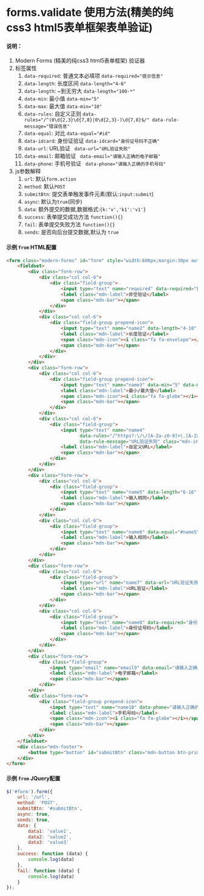 # forms.validate 使用方法(精美的纯css3 html5表单框架表单验证)

#### 说明：
1. Modern Forms (精美的纯css3 html5表单框架) 验证器
2. 标签属性
    1.  `data-required`: 普通文本必填项 `data-required="提示信息"`
    2.  `data-length`: 长度区间 `data-length="4-6"`
    3.  `data-length`: ~到无穷大 `data-length="100-*"`
    4.  `data-min`: 最小值 `data-min="5"`
    5.  `data-max`: 最大值 `data-min="10"`
    6.  `data-rules`: 自定义正则 `data-rules="/^(0\d{2,3}\d{7,8}|0\d{2,3}-)\d{7,8}$/" data-rule-message="错误信息"`
    7.  `data-equal`: 对比 `data-equal="#id"`
    8.  `data-idcard`: 身份证验证 `data-idcard="身份证号码不正确"`
    9.  `data-url`: URL验证 ` data-url="URL验证失败"`
    10. `data-email`: 邮箱验证 ` data-email="请输入正确的电子邮箱"`
    11. `data-phone`: 手机号验证 ` data-phone="请输入正确的手机号码"`
3. js参数解释
    1. `url`: 默认`form.action`
    2. `method`: 默认`POST`
    3. `submitBtn`: 提交表单触发事件元素(默认:`input:submit`)
    4. `async`: 默认为`true`(同步)
    5. `data`: 额外提交的数据,数据格式:`{k:'v','k1':'v1'}`
    6. `success`: 表单提交成功方法 `function(){}`
    7. `fail`: 表单提交失败方法 `function(){}`
    8. `sends`: 是否向后台提交数据,默认为 `true`
    
#### 示例 `from` HTML配置
```html
<form class="modern-forms" id="form" style="width:600px;margin:30px auto">
    <fieldset>
        <div class="form-row">
            <div class="col col-6">
                <div class="field-group">
                    <input type="text" name="required" data-required="提示信息" class="mdn-input" placeholder="非空验证">
                    <label class="mdn-label">非空验证</label>
                    <span class="mdn-bar"></span>
                </div>
            </div>
            <div class="col col-6">
                <div class="field-group prepend-icon">
                    <input type="text" name="name2" data-length="4-10" data-required="长度验证不能为空" class="mdn-input" placeholder="长度为：4-6个字符">
                    <label class="mdn-label">长度验证</label>
                    <span class="mdn-icon"><i class="fa fa-envelope"></i></span>
                    <span class="mdn-bar"></span>
                </div>
            </div>
        </div>
        <div class="form-row">
            <div class="col col-6">
                <div class="field-group prepend-icon">
                    <input type="text" name="name3" data-min="5" data-max="10" class="mdn-input" placeholder="最小/大值：5-10">
                    <label class="mdn-label">最小/最大值</label>
                    <span class="mdn-icon"><i class="fa fa-globe"></i></span>
                    <span class="mdn-bar"></span>
                </div>
            </div>
            <div class="col col-6">
                <div class="field-group">
                    <input type="text" name="name4"
                           data-rules="/^https?:\/\/[A-Za-z0-9]+\.[A-Za-z0-9]+[\/=\?%\-&_~`@[\]\':+!]*([^<>\'\'])*$/"
                           data-rule-message="URL验证失败" class="mdn-input" placeholder="自定义URL">
                    <label class="mdn-label">自定义URL</label>
                    <span class="mdn-bar"></span>
                </div>
            </div>
        </div>
        <div class="form-row">
            <div class="col col-6">
                <div class="field-group">
                    <input type="text" name="name5" data-length="6-16" id="name5" class="mdn-input" placeholder="输入相同">
                    <label class="mdn-label">输入相同</label>
                    <span class="mdn-bar"></span>
                </div>
            </div>
            <div class="col col-6">
                <div class="field-group">
                    <input type="text" name="name6" data-equal="#name5" class="mdn-input" placeholder="输入相同">
                    <label class="mdn-label">输入相同</label>
                    <span class="mdn-bar"></span>
                </div>
            </div>
        </div>
        <div class="form-row">
            <div class="col col-6">
                <div class="field-group">
                    <input type="url" name="name7" data-url="URL验证失败" class="mdn-input" placeholder="URL验证">
                    <label class="mdn-label">URL验证</label>
                    <span class="mdn-bar"></span>
                </div>
            </div>
            <div class="col col-6">
                <div class="field-group">
                    <input type="text" name="name8" data-required="身份证号码不能为空" data-idcard="身份证号码不正确" class="mdn-input" placeholder="身份证号码">
                    <label class="mdn-label">身份证号码</label>
                    <span class="mdn-bar"></span>
                </div>
            </div>
        </div>
        <div class="form-row">
            <div class="field-group">
                <input type="email" name="email9" data-email="请输入正确的电子邮箱" data-required="邮箱不能为空" class="mdn-input" placeholder="电子邮箱">
                <label class="mdn-label">电子邮箱</label>
                <span class="mdn-bar"></span>
            </div>
        </div>
        <div class="form-row">
            <div class="field-group prepend-icon">
                <input type="text" name="name10" data-phone="请输入正确的手机号码" data-required="手机号码不能为空" class="mdn-input" placeholder="手机号码">
                <label class="mdn-label">手机号码</label>
                <span class="mdn-icon"><i class="fa fa-globe"></i></span>
                <span class="mdn-bar"></span>
            </div>
        </div>
    </fieldset>
    <div class="mdn-footer">
        <button type="button" id="submitBtn" class="mdn-button btn-primary">提交</button>
    </div>
</form>
```
    
#### 示例 `from` JQuery配置

```javascript
$('#form').form({
    url: '/url',
    method: 'POST',
    submitBtn: '#submitBtn',
    async: true,
    sends: true,
    data: {
        data1: 'value1',
        data2: 'value2',
        data3: 'value3'
    },
    success: function (data) {
        console.log(data)
    },
    fail: function (data) {
        console.log(data)
    }
});
```